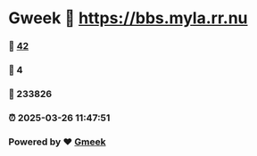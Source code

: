 # Gweek :link: https://bbs.myla.rr.nu 
### :page_facing_up: [42](https://bbs.myla.rr.nu/tag.html) 
### :speech_balloon: 4 
### :hibiscus: 233826 
### :alarm_clock: 2025-03-26 11:47:51 
### Powered by :heart: [Gmeek](https://github.com/Meekdai/Gmeek)
